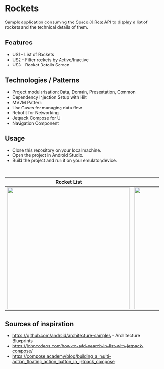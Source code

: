 # Rockets
Sample application consuming the [Space-X Rest API](https://github.com/r-spacex/SpaceX-API) to display a list of rockets and the technical details of them.

## Features
- US1 - List of Rockets
- US2 - Filter rockets by Active/Inactive
- US3 - Rocket Details Screen


## Technologies / Patterns
- Project modularisation: Data, Domain, Presentation, Common
- Dependency Injection Setup with Hilt
- MVVM Pattern
- Use Cases for managing data flow
- Retrofit for Networking
- Jetpack Compose for UI 
- Navigation Component 

## Usage
- Clone this repository on your local machine. 
- Open the project in Android Studio. 
- Build the project and run it on your emulator/device.


&nbsp;

Rocket List            |  Rocket Details
:-------------------------:|:-------------------------:
 <img src="https://user-images.githubusercontent.com/5732276/180953910-7d249f10-d88d-4d03-8d36-9bfe1e001e9e.png" width="400"> |  <img src="https://user-images.githubusercontent.com/5732276/180953934-b4081255-4227-4783-9465-c06006b78d30.png" width="400">



## Sources of inspiration

- https://github.com/android/architecture-samples - Architecture Blueprints
- https://johncodeos.com/how-to-add-search-in-list-with-jetpack-compose/
- https://compose.academy/blog/building_a_multi-action_floating_action_button_in_jetpack_compose
